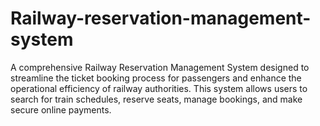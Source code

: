 # Railway-reservation-management-system
A comprehensive Railway Reservation Management System designed to streamline the ticket booking process for passengers and enhance the operational efficiency of railway authorities. This system allows users to search for train schedules, reserve seats, manage bookings, and make secure online payments. 
